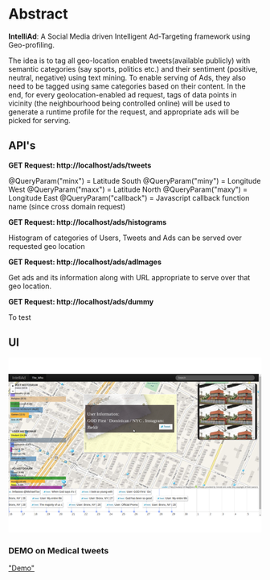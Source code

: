 # **Abstract** #

**IntelliAd**: A Social Media driven Intelligent Ad-Targeting framework using Geo-profiling. 


The idea is to tag all geo-location enabled tweets(available publicly) with semantic categories (say sports, politics etc.) and their sentiment (positive, neutral, negative) using text mining. To enable serving of Ads, they also need to be tagged using same categories based on their content. In the end, for every geolocation-enabled ad request, tags of data points in vicinity (the neighbourhood being controlled online) will be used to generate a runtime profile for the request, and appropriate ads will be picked for serving.


## API's ##
**GET Request: http://localhost/ads/tweets**

@QueryParam("minx") = Latitude South
@QueryParam("miny") = Longitude West 
@QueryParam("maxx") = Latitude North
@QueryParam("maxy") = Longitude East
@QueryParam("callback") = Javascript callback function name (since cross domain request)

**GET Request: http://localhost/ads/histograms**

Histogram of categories of Users, Tweets and Ads can be served over requested geo location

**GET Request: http://localhost/ads/adImages**

Get ads and its information along with URL appropriate to serve over that geo location.

**GET Request: http://localhost/ads/dummy**

To test

## UI ##
![IntelliAd](https://github.com/debjyoti385/intelliad/raw/master/intelliad.png "IntelliAd")

### DEMO on Medical tweets ###
<a href="http://slide-apps.liglab.fr/crowdhealth/demo/">"Demo"</a>




